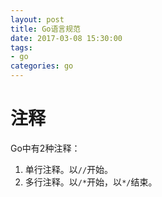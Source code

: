 ```yaml
---
layout: post
title: Go语言规范
date: 2017-03-08 15:30:00
tags:
- go
categories: go
---
```






# 注释
Go中有2种注释：
1. 单行注释。以`//`开始。
2. 多行注释。以`/*`开始，以`*/`结束。

